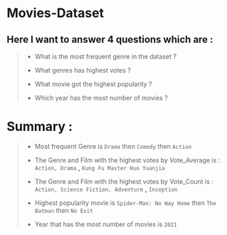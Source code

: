 # Movies-Dataset
## Here I want to answer 4 questions which are :
>- What is the most frequent genre in the dataset ?
>
>
>- What genres has highest votes ?
>
>
>- What movie got the highest popularity ?
>
>
>- Which year has the most number of movies ?

# Summary :
>- Most frequent Genre is `Drama`  then `Comedy`  then `Action` 
>
>
>- The Genre and Film with the highest votes by Vote_Average is : `Action, Drama`    **,**    `Kung Fu Master Huo Yuanjia`
>
> 
>- The Genre and Film with the highest votes by Vote_Count is : `Action, Science Fiction, Adventure`  **,** `Inception` 
>
>
>- Highest popularity movie is `Spider-Man: No Way Home` then `The Batman` then `No Exit`
>
>
>- Year that has the most number of movies is `2021`

